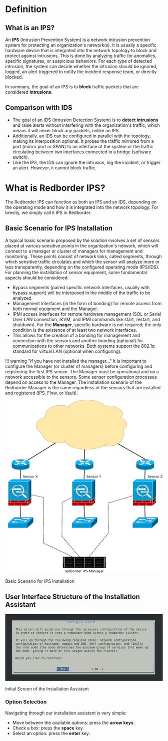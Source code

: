 # Definition
## What is an IPS?

An **IPS** (Intrusion Prevention System) is a network intrusion prevention system for protecting an organization's network(s). It is usually a specific hardware device that is integrated into the network topology to block and protect against intrusions. This is done by analyzing traffic for anomalies, specific signatures, or suspicious behaviors. For each type of detected intrusion, the system can decide whether the intrusion should be ignored, logged, an alert triggered to notify the incident response team, or directly blocked.

In summary, the goal of an IPS is to **block** traffic packets that are considered **intrusions**.

## Comparison with IDS

- The goal of an IDS (Intrusion Detection System) is to **detect intrusions** and raise alerts without interfering with the organization's traffic, which means it will never block any packets, unlike an IPS.
- Additionally, an IDS can be configured in parallel with the topology, making its interposition optional. It probes the traffic mirrored from a port (mirror port or SPAN) to an interface of the system or the traffic circulating between two interfaces connected in a bridge (software switch).
- Like the IPS, the IDS can ignore the intrusion, log the incident, or trigger an alert. However, it cannot block traffic.

# What is Redborder IPS?

The Redborder IPS can function as both an IPS and an IDS, depending on the operating mode and how it is integrated into the network topology. For brevity, we simply call it IPS in Redborder.

## Basic Scenario for IPS Installation

A typical basic scenario proposed by the solution involves a set of sensors placed at various sensitive points in the organization's network, which will connect to a manager or cluster of managers for management and monitoring. These points consist of network links, called segments, through which sensitive traffic circulates and which the sensor will analyze more or less transparently, depending on the configured operating mode (IPS/IDS). For planning the installation of sensor equipment, some fundamental aspects should be considered:

* Bypass segments (paired specific network interfaces, usually with bypass support) will be interposed in the middle of the traffic to be analyzed.
* Management interfaces (in the form of bonding) for remote access from both normal equipment and the Manager.
* IPMI access interfaces for remote hardware management (SOL or Serial Over LAN connection, iKVM, and IPMI commands like start, restart, and shutdown).
For the **Manager**, specific hardware is not required; the only condition is the existence of at least two network interfaces.
* This allows for the creation of a bonding for management and connection with the sensors and another bonding (optional) for communications to other networks. Both systems support the 802.1q standard for virtual LAN (optional when configuring).

!!! warning "If you have not installed the manager..."
    It is important to configure the Manager (or cluster of managers) before configuring and registering the first IPS sensor. The Manager must be operational and on a network accessible to the sensors. Some sensor configuration processes depend on access to the Manager. The installation scenario of the Redborder Manager is the same regardless of the sensors that are installed and registered (IPS, Flow, or Vault).

![Basic Scenario for IPS Installation](../../manager/manager_basics/images/ch01_img001.png)

Basic Scenario for IPS Installation

## User Interface Structure of the Installation Assistant

![Initial Screen of the Installation Assistant](../../manager/manager_basics/images/ch01_img002.png)

Initial Screen of the Installation Assistant

### Option Selection

Navigating through our installation assistant is very simple:

* Move between the available options: press the **arrow keys**.
* Check a box: press the **space** key.
* Select an option: press the **enter** key.
